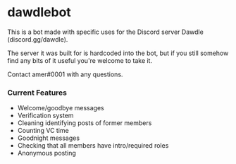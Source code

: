 # dawdlebot

This is a bot made with specific uses for the Discord server Dawdle (discord.gg/dawdle).

The server it was built for is hardcoded into the bot, but if you still somehow find any bits of it useful you're welcome to take it.

Contact amer#0001 with any questions.

### Current Features

* Welcome/goodbye messages
* Verification system
* Cleaning identifying posts of former members
* Counting VC time
* Goodnight messages
* Checking that all members have intro/required roles
* Anonymous posting

